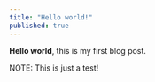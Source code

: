 ```yaml
---
title: "Hello world!"
published: true
---
```


**Hello world**, this is my first blog post.

NOTE: This is just a test!
